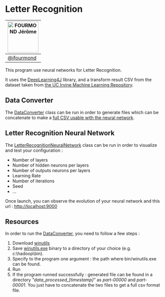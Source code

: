 # Letter Recognition

[<img alt="FOURMOND Jérôme" src="https://avatars2.githubusercontent.com/u/15089371" width="100">](https://github.com/jfourmond) |
------------------------|
[@jfourmond](https://github.com/jfourmond	) |

This program use neural networks for Letter Recognition.

It uses the [DeepLearning4J](https://deeplearning4j.org/) library, and a transform result CSV from the dataset taken from [the UC Irvine Machine Learning Repository](http://archive.ics.uci.edu/ml/).

## Data Converter

The [DataConverter](https://github.com/jfourmond/LetterRecognition/blob/master/src/main/java/converter/DataConverter.java) class can be run in order to generate files which can be concatenate to make a [full CSV usable with the neural network](https://github.com/jfourmond/LetterRecognition/blob/master/src/main/resources/letter-recognition.csv).

## Letter Recognition Neural Network

The [LetterRecognitionNeuralNetwork](https://github.com/jfourmond/LetterRecognition/blob/master/src/main/java/converter/LetterRecognitionNeuralNetwork.java) class can be run in order to visualize and test your configuration :
- Number of layers
- Number of hidden neurons per layers
- Number of outputs neurons per layers
- Learning Rate
- Number of iterations
- Seed
- ...

Once launch, you can observe the evolution of your neural network and this url : [http://localhost:9000](http://localhost:9000)

## Resources

In order to run the [DataConverter](https://github.com/jfourmond/LetterRecognition/blob/master/src/main/java/converter/DataConverter.java), you need to follow a few steps :
1. Download [winutils](https://github.com/steveloughran/winutils/blob/master/hadoop-2.7.1/bin/winutils.exe)
2. Save [winutils.exe](https://github.com/steveloughran/winutils/blob/master/hadoop-2.7.1/bin/winutils.exe) binary to a directory of your choice (e.g. c:\hadoop\bin).
3. Specify to the program one argument : the path where bin/winutils.exe can be found.
4. Run
5. If the program runned successfully : generated file can be found in a directory *"data_processed\_[timestamp]"* as *part-00000* and *part-00001*. You just have to concatenate the two files to get a full csv format file.
